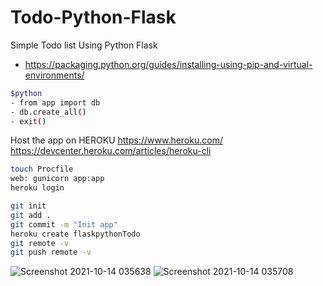 # Todo-Python-Flask
Simple Todo list Using Python Flask

- https://packaging.python.org/guides/installing-using-pip-and-virtual-environments/

 ```sh
$python
- from app import db
- db.create_all()
- exit()
```
Host the app on HEROKU
https://www.heroku.com/
https://devcenter.heroku.com/articles/heroku-cli

 ```sh
touch Procfile
web: gunicorn app:app
heroku login

 git init
 git add .
 git commit -m "Init app"
 heroku create flaskpythonTodo
 git remote -v
 git push remote -v
 ```
![Screenshot 2021-10-14 035638](https://user-images.githubusercontent.com/23433121/137404347-de2da85a-8517-422e-a6fd-f5bb5e2755d9.png)
![Screenshot 2021-10-14 035708](https://user-images.githubusercontent.com/23433121/137404354-0ea9e416-7523-4071-856a-21a1227299dc.png)
